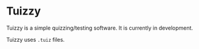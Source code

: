 # Tuizzy
Tuizzy is a simple quizzing/testing software.
It is currently in development.

Tuizzy uses `.tuiz` files.
